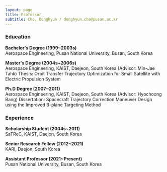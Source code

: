 ```yaml
---
layout: page
title: Professor
subtitle: Cho, Donghyun / donghyun.cho@pusan.ac.kr
---
```


### Education

**Bachelor's Degree (1999~2003s)**<br>
Aerospace Engineering, Pusan National University, Busan, South Korea

**Master's Degree (2004s~2006s)**<br>
Aerospace Engineering, KAIST, Daejeon, South Korea (Advisor: Min-Jae Tahk)
Thesis: Orbit Transfer Trajectory Optimization for Small Satellite with Electric Propulsion System

**Ph.D Degree (2007~2011)**<br>
Aerospace Engineering, KAIST, Daejeon, South Korea (Advisor: Hyochoong Bang)
Dissertation: Spacecraft Trajectory Correction Maneuver Design using the Improved B-plane Targeting Method


### Experience
**Scholarship Student (2004s~2011)**<br>
SaTReC, KAIST, Daejon, South Korea

**Senior Research Fellow (2012~2021)**<br>
KARI, Daejon, South Korea

**Assistant Professor (2021~Present)**<br>
Pusan National University, Busan, South Korea
